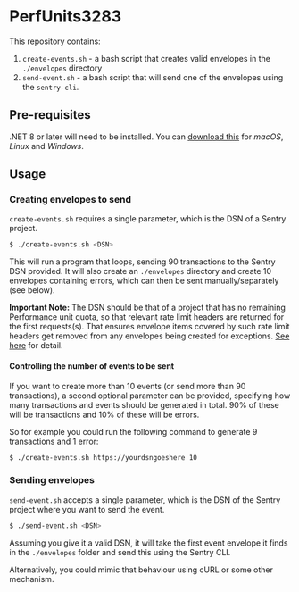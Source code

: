 # PerfUnits3283
 
This repository contains:
1. `create-events.sh` - a bash script that creates valid envelopes in the `./envelopes` directory
2. `send-event.sh` - a bash script that will send one of the envelopes using the `sentry-cli`. 

## Pre-requisites

.NET 8 or later will need to be installed. You can [download this](https://dotnet.microsoft.com/en-us/download/dotnet/8.0) for *macOS*, *Linux* and *Windows*. 

## Usage

### Creating envelopes to send

`create-events.sh` requires a single parameter, which is the DSN of a Sentry project. 

```zsh
$ ./create-events.sh <DSN>
```

This will run a program that loops, sending 90 transactions to the Sentry DSN provided. It will also create an `./envelopes` directory and create 10 envelopes containing errors, which can then be sent manually/separately (see below). 

**Important Note:** The DSN should be that of a project that has no remaining Performance unit quota, so that relevant rate limit headers are returned for the first requests(s). That ensures envelope items covered by such rate limit headers get removed from any envelopes being created for exceptions. [See here](https://github.com/getsentry/sentry-dotnet/blob/main/src/Sentry/Http/HttpTransportBase.cs#L97-L99) for detail.

#### Controlling the number of events to be sent

If you want to create more than 10 events (or send more than 90 transactions), a second optional parameter can be provided, specifying how many transactions and events should be generated in total. 90% of these will be transactions and 10% of these will be errors.

So for example you could run the following command to generate 9 transactions and 1 error:

```zsh
$ ./create-events.sh https://yourdsngoeshere 10
```

### Sending envelopes

`send-event.sh` accepts a single parameter, which is the DSN of the Sentry project where you want to send the event. 

```zsh
$ ./send-event.sh <DSN>
```

Assuming you give it a valid DSN, it will take the first event envelope it finds in the `./envelopes` folder and send this using the Sentry CLI.

Alternatively, you could mimic that behaviour using cURL or some other mechanism.